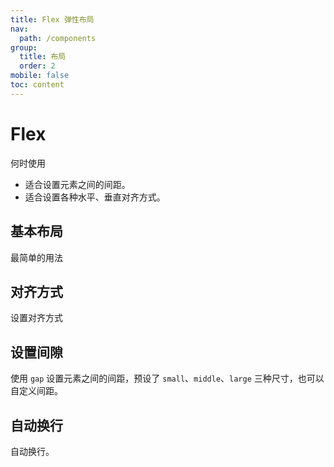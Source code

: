 ```yaml
---
title: Flex 弹性布局
nav:
  path: /components
group:
  title: 布局
  order: 2
mobile: false
toc: content
---
```


# Flex
何时使用
- 适合设置元素之间的间距。
- 适合设置各种水平、垂直对齐方式。

## 基本布局

最简单的用法

<code src="./demos/demo1.tsx"></code>

## 对齐方式
设置对齐方式

<code src="./demos/demo2.tsx"></code>

## 设置间隙
使用 `gap` 设置元素之间的间距，预设了 `small`、`middle`、`large` 三种尺寸，也可以自定义间距。

<code src="./demos/demo3.tsx"></code>

## 自动换行
自动换行。

<code src="./demos/demo4.tsx"></code>